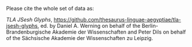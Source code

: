 Please cite the whole set of data as:

_TLA JSesh Glyphs_, https://github.com/thesaurus-linguae-aegyptiae/tla-jsesh-glyphs, ed. by Daniel A. Werning on behalf of the Berlin-Brandenburgische Akademie der Wissenschaften and Peter Dils on behalf of the Sächsische Akademie der Wissenschaften zu Leipzig.
